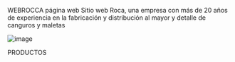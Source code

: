 WEBROCCA
página web
Sitio web Roca, una empresa con más de 20 años de experiencia en la fabricación y distribución al mayor y detalle de canguros y maletas

![image](https://github.com/user-attachments/assets/3724934b-ea46-4b21-ade9-882ef31f5690)

PRODUCTOS
